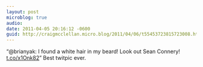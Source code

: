 ```yaml
---
layout: post
microblog: true
audio: 
date: 2011-04-05 20:16:12 -0600
guid: http://craigmcclellan.micro.blog/2011/04/06/t55453723815723008.html
---
```

“@brianyak: I found a white hair in my beard! Look out Sean Connery! [t.co/x1Onk82](http://t.co/x1Onk82)” Best twitpic ever.
